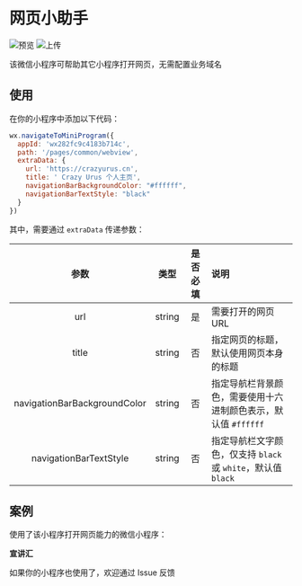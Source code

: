 # 网页小助手

![预览](https://github.com/crazyurus/open-url-miniprogram/actions/workflows/preview.yml/badge.svg)
![上传](https://github.com/crazyurus/open-url-miniprogram/actions/workflows/upload.yml/badge.svg)

该微信小程序可帮助其它小程序打开网页，无需配置业务域名

## 使用

在你的小程序中添加以下代码：

```js
wx.navigateToMiniProgram({
  appId: 'wx282fc9c4183b714c',
  path: '/pages/common/webview',
  extraData: {
    url: 'https://crazyurus.cn',
    title: ' Crazy Urus 个人主页',
    navigationBarBackgroundColor: "#ffffff",
    navigationBarTextStyle: "black"
  }
})
```

其中，需要通过 `extraData` 传递参数：

| 参数 | 类型 | 是否必填 | 说明 |
|:----:|:----:|:-----:|:----|
| url | string | 是 | 需要打开的网页 URL |
| title | string | 否 | 指定网页的标题，默认使用网页本身的标题 |
| navigationBarBackgroundColor | string | 否 | 指定导航栏背景颜色，需要使用十六进制颜色表示，默认值 `#ffffff` |
| navigationBarTextStyle | string | 否 | 指定导航栏文字颜色，仅支持 `black` 或 `white`，默认值 `black` |

## 案例

使用了该小程序打开网页能力的微信小程序：

**宣讲汇**

如果你的小程序也使用了，欢迎通过 Issue 反馈
